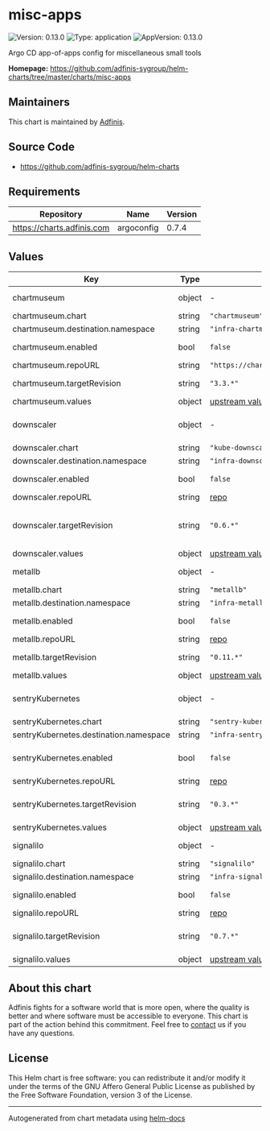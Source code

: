 # misc-apps

![Version: 0.13.0](https://img.shields.io/badge/Version-0.13.0-informational?style=flat-square) ![Type: application](https://img.shields.io/badge/Type-application-informational?style=flat-square) ![AppVersion: 0.13.0](https://img.shields.io/badge/AppVersion-0.13.0-informational?style=flat-square)

Argo CD app-of-apps config for miscellaneous small tools

**Homepage:** <https://github.com/adfinis-sygroup/helm-charts/tree/master/charts/misc-apps>

## Maintainers
This chart is maintained by [Adfinis](https://adfinis.com/?pk_campaign=github&pk_kwd=helm-charts).

## Source Code

* <https://github.com/adfinis-sygroup/helm-charts>

## Requirements

| Repository | Name | Version |
|------------|------|---------|
| https://charts.adfinis.com | argoconfig | 0.7.4 |

## Values

| Key | Type | Default | Description |
|-----|------|---------|-------------|
| chartmuseum | object | - | [chartmuseum](https://chartmuseum.com) ([example](./example/chartmuseum.yaml)) |
| chartmuseum.chart | string | `"chartmuseum"` | Chart |
| chartmuseum.destination.namespace | string | `"infra-chartmuseum"` | Namespace |
| chartmuseum.enabled | bool | `false` | Enable chartmuseum |
| chartmuseum.repoURL | string | `"https://chartmuseum.github.io/charts"` | [repo](https://chartmuseum.github.io/charts) |
| chartmuseum.targetRevision | string | `"3.3.*"` | [chartmuseum Helm chart](https://github.com/chartmuseum/charts/tree/main/src/chartmuseum) |
| chartmuseum.values | object | [upstream values](https://github.com/chartmuseum/charts/blob/main/src/chartmuseum/values.yaml) | Helm values |
| downscaler | object | - | [kube-downscaler](https://github.com/hjacobs/kube-downscaler) ([example](./examples/kube-downscaler.yaml)) |
| downscaler.chart | string | `"kube-downscaler"` | Chart |
| downscaler.destination.namespace | string | `"infra-downscaler"` | Namespace |
| downscaler.enabled | bool | `false` | Enable kube-downscaler |
| downscaler.repoURL | string | [repo](https://charts.helm.sh/incubator) | Repo URL |
| downscaler.targetRevision | string | `"0.6.*"` | [kube-downscaler Helm chart](https://github.com/helm/charts/tree/master/incubator/kube-downscaler) version |
| downscaler.values | object | [upstream values](https://github.com/helm/charts/blob/master/incubator/kube-downscaler/values.yaml) | Helm values |
| metallb | object | - | [metallb](https://github.com/metallb/metallb) ([example](./examples/metallb.yaml)) |
| metallb.chart | string | `"metallb"` | Chart |
| metallb.destination.namespace | string | `"infra-metallb"` | Namespace |
| metallb.enabled | bool | `false` | Enable metallb |
| metallb.repoURL | string | [repo](https://metallb.github.io/metallb) | Repo URL |
| metallb.targetRevision | string | `"0.11.*"` | [metallb Helm chart](https://github.com/metallb/metallb/tree/main/charts/metallb) |
| metallb.values | object | [upstream values](https://github.com/metallb/metallb/blob/main/charts/metallb/values.yaml) | Helm values |
| sentryKubernetes | object | - | [sentry-kubernetes](https://github.com/getsentry/sentry-kubernetes) ([example](./examples/sentry-kubernetes.yaml) |
| sentryKubernetes.chart | string | `"sentry-kubernetes"` | Chart |
| sentryKubernetes.destination.namespace | string | `"infra-sentry-kubernetes"` | Namespace |
| sentryKubernetes.enabled | bool | `false` | Enable sentry-kubernetes |
| sentryKubernetes.repoURL | string | [repo](https://sentry-kubernetes.github.io/charts) | Repo URL |
| sentryKubernetes.targetRevision | string | `"0.3.*"` | [sentry-kubernetes Helm chart](https://github.com/sentry-kubernetes/charts/tree/develop/sentry-kubernetes) |
| sentryKubernetes.values | object | [upstream values](https://github.com/sentry-kubernetes/charts/blob/develop/sentry-kubernetes/values.yaml) | Helm values |
| signalilo | object | - | [sigalilo](https://github.com/vshn/signalilo) ([example](./examples/signalilo.yaml)) |
| signalilo.chart | string | `"signalilo"` | Chart |
| signalilo.destination.namespace | string | `"infra-signalilo"` | Namespace |
| signalilo.enabled | bool | `false` | Enable signalilo |
| signalilo.repoURL | string | [repo](https://charts.appuio.ch) | Repo URL |
| signalilo.targetRevision | string | `"0.7.*"` | [signalilo Helm chart](https://github.com/appuio/charts/tree/master/appuio/signalilo) version |
| signalilo.values | object | [upstream values](https://github.com/appuio/charts/blob/master/appuio/signalilo/values.yaml) | Helm values |

## About this chart

Adfinis fights for a software world that is more open, where the quality is
better and where software must be accessible to everyone. This chart
is part of the action behind this commitment. Feel free to
[contact](https://adfinis.com/kontakt/?pk_campaign=github&pk_kwd=helm-charts)
us if you have any questions.

## License

This Helm chart is free software: you can redistribute it and/or modify it under the terms
of the GNU Affero General Public License as published by the Free Software Foundation,
version 3 of the License.

----------------------------------------------
Autogenerated from chart metadata using [helm-docs](https://github.com/norwoodj/helm-docs/)
